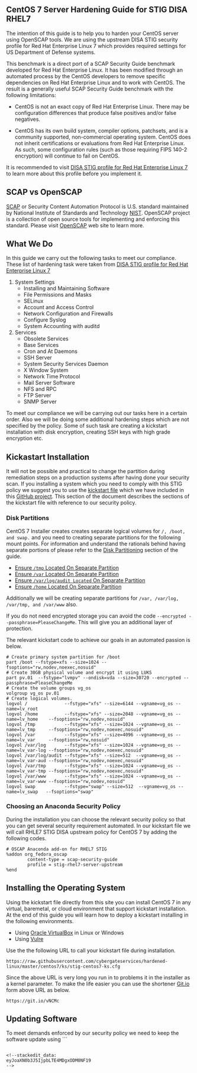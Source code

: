 ## CentOS 7 Server Hardening Guide for STIG DISA RHEL7

The intention of this guide is to help you to harden your CentOS server using OpenSCAP tools. We are using the upstream DISA STIG security profile for Red Hat Enterprise Linux 7 which provides required settings for US Department of Defense systems.

This benchmark is a direct port of a SCAP Security Guide benchmark developed for Red Hat Enterprise Linux. It has been modified through an automated process by the CentOS  developers to remove specific dependencies on Red Hat Enterprise Linux and to work with CentOS. The result is a generally useful SCAP Security Guide benchmark with the following limitations:

* CentOS is not an exact copy of Red Hat Enterprise Linux. There may be configuration differences that produce false positives and/or false negatives. 

* CentOS has its own build system, compiler options, patchsets, and is a community supported, non-commercial operating system. CentOS does not inherit certifications or evaluations from Red Hat Enterprise Linux. As such, some configuration rules (such as those requiring FIPS 140-2 encryption) will continue to fail on CentOS.

It is recommended to visit [DISA STIG profile for Red Hat Enterprise Linux 7](https://static.open-scap.org/ssg-guides/ssg-rhel7-guide-stig-rhel7-disa.html)  to learn more about this profile before you implement it. 

## SCAP vs OpenSCAP

[SCAP](https://scap.nist.gov/) or Security Content Automation Protocol is U.S. standard maintained by National Institute of Standards and Technology [NIST](https://www.nist.gov/). OpenSCAP project is a collection of open source tools for implementing and enforcing this standard. Please visit [OpenSCAP](https://www.open-scap.org/) web site to learn more.
## What We Do
In this guide we carry out the following tasks to meet our compliance. These list of hardening task were taken from  [DISA STIG profile for Red Hat Enterprise Linux 7](https://static.open-scap.org/ssg-guides/ssg-rhel7-guide-stig-rhel7-disa.html)

 1.  System Settings 
	 - Installing and Maintaining Software 
	 - File Permissions and Masks 
	 - SELinux 
	 - Account and Access Control 
	 - Network Configuration and Firewalls 
	 - Configure Syslog 
	 - System Accounting with auditd
 2. Services
	- Obsolete Services 
	- Base Services 
	- Cron and At Daemons 
	- SSH Server 
	- System Security Services Daemon 
	- X Window System 
	- Network Time Protocol 
	- Mail Server Software 
	- NFS and RPC 
	- FTP Server  
	- SNMP Server

To meet our compliance we will be carrying out our tasks here in a certain order. Also we will be doing some additional hardening steps which are not specified by the policy.  Some of such task are creating a kickstart installation with disk encryption, creating SSH  keys with high grade encryption etc.
## Kickastart Installation
It will not be possible and practical to change the partition during  remediation steps  on a production systems after having done your security scan. If you installing a system which you need to comply with  this STIG policy we  suggest you to use the [kickstart file](hardened-linux/centos7/ks/stig-centos7-ks.cfg) which we have included in this [GitHub project](https://github.com/cybergateservices/hardened-linux). This section of the document describes the sections of the kickstart file with reference to our security policy. 
### Disk Partitions
CentOS 7 Installer  creates creates separate logical volumes for  ```/, /boot, and swap.``` and you need to creating separate partitions for the following mount points.  For information and understand the rationals behind having separate portions of please refer to the [Disk Partitioning](https://static.open-scap.org/ssg-guides/ssg-rhel7-guide-stig-rhel7-disa.html#xccdf_org.ssgproject.content_group_disk_partitioning) section of the guide. 

 - [Ensure ``/tmp`` Located On Separate Partition](https://static.open-scap.org/ssg-guides/ssg-rhel7-guide-stig-rhel7-disa.html#xccdf_org.ssgproject.content_rule_partition_for_tmp)
 - [Ensure ``/var`` Located On Separate Partition](https://static.open-scap.org/ssg-guides/ssg-rhel7-guide-stig-rhel7-disa.html#xccdf_org.ssgproject.content_rule_partition_for_var)
 - [Ensure ``/var/log/audit Located`` On Separate Partition](https://static.open-scap.org/ssg-guides/ssg-rhel7-guide-stig-rhel7-disa.html#xccdf_org.ssgproject.content_rule_partition_for_var_log_audit)
 - [Ensure ``/home`` Located On Separate Partition](https://static.open-scap.org/ssg-guides/ssg-rhel7-guide-stig-rhel7-disa.html#xccdf_org.ssgproject.content_rule_partition_for_home) 

Additionally we will be creating separate partitions for ```/var, /var/log, /var/tmp, and /var/www``` also.

If you do not need encrypted storage you can avoid the code ```--encrypted --passphrase=PleaseChangeMe```. This  will give you an additional layer of protection.

The relevant kickstart code to achieve our goals  in an automated passion is below.
```
# Create primary system partition for /boot
part /boot --fstype=xfs --size=1024 --fsoptions="rw,nodev,noexec,nosuid"
# Create 30GB physical volume and encrypt it using LUKS
part pv.01  --fstype="lvmpv" --ondisk=vda --size=30720 --encrypted --passphrase=PleaseChangeMe
# Create the volume groups vg_os 
volgroup vg_os pv.01
# Create logical volumes. 
logvol /              --fstype="xfs" --size=6144 --vgname=vg_os --name=lv_root 
logvol /home          --fstype="xfs" --size=2048 --vgname=vg_os --name=lv_home    --fsoptions="rw,nodev,nosuid"
logvol /tmp           --fstype="xfs" --size=1024 --vgname=vg_os --name=lv_tmp     --fsoptions="rw,nodev,noexec,nosuid"
logvol /var           --fstype="xfs" --size=4096 --vgname=vg_os --name=lv_var     --fsoptions="rw,nosuid"
logvol /var/log       --fstype="xfs" --size=1024 --vgname=vg_os --name=lv_var-log --fsoptions="rw,nodev,noexec,nosuid"
logvol /var/log/audit --fstype="xfs" --size=512  --vgname=vg_os --name=lv_var-aud --fsoptions="rw,nodev,noexec,nosuid"
logvol /var/tmp       --fstype="xfs" --size=1024 --vgname=vg_os --name=lv_var-tmp --fsoptions="rw,nodev,noexec,nosuid"
logvol /var/www       --fstype="xfs" --size=1024 --vgname=vg_os --name=lv_var-www --fsoptions="rw,nodev,nosuid"
logvol swap           --fstype="swap" --size=512  --vgname=vg_os --name=lv_swap   --fsoptions="swap"
```
### Choosing an Anaconda Security Policy
During the installation you can choose the relevant security policy so that you can get several security requirement automated. In our kickstart file we will call RHLE7 STIG DISA upstream policy for CentOS 7 by adding the following codes.
```
# OSCAP Anaconda add-on for RHEL7 STIG
%addon org_fedora_oscap
        content-type = scap-security-guide
        profile = stig-rhel7-server-upstream
%end
```
## Installing the Operating System

Using the kickstart file directly from  this site you can install CentOS 7 in any virtual, baremetal, or cloud environment  that support kickstart  installation. At the end of this guide you will learn how to deploy a kickstart installing in  the following environments.

 - Using  [Oracle VirtualBox](https://www.virtualbox.org/) in Linux or Windows 
 - Using [Vulre](https://www.vultr.com/)

Use the the following URL to call your kickstart file during installation. 
```
https://raw.githubusercontent.com/cybergateservices/hardened-linux/master/centos7/ks/stig-centos7-ks.cfg
```
Since the above URL is very long you run in to problems it in the installer as a kernel parameter. To make the life easier you can use the shortener [Git.io](https://git.io/) form above URL as below.
```
https://git.io/vNCMc
```

## Updating Software
To meet demands enforced by our security policy we need to keep the software update using ```

```

<!--stackedit_data:
eyJoaXN0b3J5IjpbLTE4MDgxODM0NF19
-->
